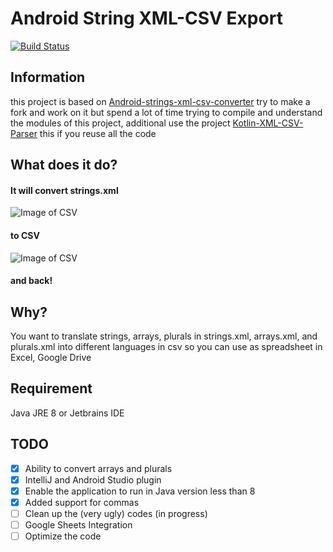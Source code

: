 # Android String XML-CSV Export
[![Build Status](https://travis-ci.org/juanes30/android-xml-export.svg?branch=master)](https://travis-ci.org/juanes30/android-xml-export)

## Information
this project is based on [Android-strings-xml-csv-converter](https://github.com/LiewJunTung/Android-strings-xml-csv-converter) 
try to make a fork and work on it but spend a lot of time trying to compile and understand the modules of this project,
additional use the project [Kotlin-XML-CSV-Parser](https://github.com/LiewJunTung/Kotlin-XML-CSV-Parser) this if you reuse all the code

## What does it do?
#### It will convert strings.xml
![Image of CSV](https://github.com/pandawarrior91/Android-strings-xml-csv-converter/blob/master/strings.png)
#### to CSV
![Image of CSV](https://github.com/pandawarrior91/Android-strings-xml-csv-converter/blob/master/csv.png)
#### and back!

## Why?
You want to translate strings, arrays, plurals in strings.xml, arrays.xml, and plurals.xml into different 
languages in csv so you can use as spreadsheet in Excel, Google Drive

## Requirement
Java JRE 8
or
Jetbrains IDE

## TODO
- [x] Ability to convert arrays and plurals
- [x] IntelliJ and Android Studio plugin
- [x] Enable the application to run in Java version less than 8
- [x] Added support for commas
- [ ] Clean up the (very ugly) codes (in progress)
- [ ] Google Sheets Integration
- [ ] Optimize the code
